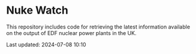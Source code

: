 # Nuke Watch

This repository includes code for retrieving the latest information available on the output of EDF nuclear power plants in the UK.

Last updated: 2024-07-08 10:10